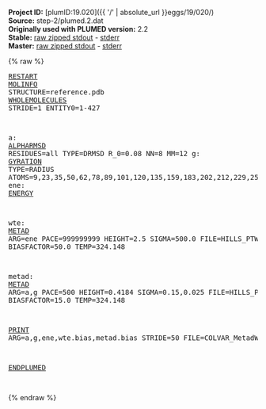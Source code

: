 **Project ID:** [plumID:19.020]({{ '/' | absolute_url }}eggs/19/020/)  
**Source:** step-2/plumed.2.dat  
**Originally used with PLUMED version:** 2.2  
**Stable:** [raw zipped stdout](plumed.2.dat.plumed.stdout.txt.zip) - [stderr](plumed.2.dat.plumed.stderr)  
**Master:** [raw zipped stdout](plumed.2.dat.plumed_master.stdout.txt.zip) - [stderr](plumed.2.dat.plumed_master.stderr)  

{% raw %}<pre>
<a href="https://plumed.github.io/doc-master/user-doc/html/_r_e_s_t_a_r_t.html">RESTART</a>
<a href="https://plumed.github.io/doc-master/user-doc/html/_m_o_l_i_n_f_o.html">MOLINFO</a> STRUCTURE=reference.pdb
<a href="https://plumed.github.io/doc-master/user-doc/html/_w_h_o_l_e_m_o_l_e_c_u_l_e_s.html">WHOLEMOLECULES</a> STRIDE=1 ENTITY0=1-427

a: <a href="https://plumed.github.io/doc-master/user-doc/html/_a_l_p_h_a_r_m_s_d.html">ALPHARMSD</a> RESIDUES=all TYPE=DRMSD R_0=0.08 NN=8 MM=12 
g: <a href="https://plumed.github.io/doc-master/user-doc/html/_g_y_r_a_t_i_o_n.html">GYRATION</a> TYPE=RADIUS ATOMS=9,23,35,50,62,78,89,101,120,135,159,183,202,212,229,253,272,282,297,321,345,362,377,389,400,410
ene: <a href="https://plumed.github.io/doc-master/user-doc/html/_e_n_e_r_g_y.html">ENERGY</a>

wte: <a href="https://plumed.github.io/doc-master/user-doc/html/_m_e_t_a_d.html">METAD</a> ARG=ene PACE=999999999 HEIGHT=2.5 SIGMA=500.0 FILE=HILLS_PTWTE BIASFACTOR=50.0 TEMP=324.148

metad: <a href="https://plumed.github.io/doc-master/user-doc/html/_m_e_t_a_d.html">METAD</a> ARG=a,g PACE=500 HEIGHT=0.4184 SIGMA=0.15,0.025 FILE=HILLS_PTMetaDWTE BIASFACTOR=15.0 TEMP=324.148

<a href="https://plumed.github.io/doc-master/user-doc/html/_p_r_i_n_t.html">PRINT</a> ARG=a,g,ene,wte.bias,metad.bias STRIDE=50 FILE=COLVAR_MetadWTE

<a href="https://plumed.github.io/doc-master/user-doc/html/_e_n_d_p_l_u_m_e_d.html">ENDPLUMED</a>
<span style="color:blue"></span>
</pre>{% endraw %}
